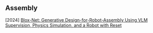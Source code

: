 ## Assembly

[2024] [Blox-Net: Generative Design-for-Robot-Assembly Using VLM Supervision, Physics Simulation, and a Robot with Reset](https://arxiv.org/abs/2409.17126)